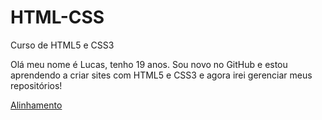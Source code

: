 # HTML-CSS
 Curso de HTML5 e CSS3

Olá meu nome é Lucas, tenho 19 anos. Sou novo no GitHub e estou aprendendo a criar sites com HTML5 e CSS3 e agora irei gerenciar meus repositórios!

<a href="Estudos/Alinhamento de textos/Alinhamento.html" target="_blank">Alinhamento</a>